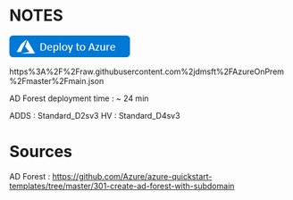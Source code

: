 # NOTES


<a href="https://portal.azure.com/#create/Microsoft.Template/uri/https://raw.githubusercontent.com/jdmsft/AzureOnPrem/master/main.json" target="_blank">![Button to deploy project to Azure.](.github/deploy-to-azure.png "Deploy the project to Azure")</a>

https%3A%2F%2Fraw.githubusercontent.com%2jdmsft%2FAzureOnPrem%2Fmaster%2Fmain.json

AD Forest deployment time : ~ 24 min

ADDS : Standard_D2sv3
HV : Standard_D4sv3

# Sources 

AD Forest : https://github.com/Azure/azure-quickstart-templates/tree/master/301-create-ad-forest-with-subdomain
